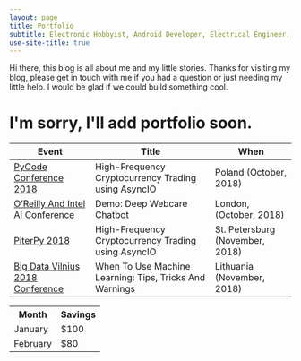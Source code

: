 ```yaml
---
layout: page
title: Portfolio
subtitle: Electronic Hobbyist, Android Developer, Electrical Engineer, Freelancer, and Sleeper
use-site-title: true
---
```


Hi there, this blog is all about me and my little stories. Thanks for visiting my blog, please get in touch with me if you had a question or just needing my little help. I would be glad if we could build something cool.

# I'm sorry, I'll add portfolio soon.

| Event  | Title  | When  |
|---|---|---|
| [PyCode Conference 2018](https://pycode-conference.org/)  | High-Frequency Cryptocurrency Trading using AsyncIO  |  Poland (October, 2018) |
| [O’Reilly And Intel AI Conference](https://conferences.oreilly.com/artificial-intelligence/ai-eu/schedule/2018-10-09) |  Demo: Deep Webcare Chatbot |  London, (October, 2018) |
| [PiterPy 2018](https://piterpy.com/materials/2452)  | High-Frequency Cryptocurrency Trading using AsyncIO  |  St. Petersburg (November, 2018) |
| [Big Data Vilnius 2018 Conference](http://www.bigdataconference.lt)  |  When To Use Machine Learning: Tips, Tricks And Warnings |  Lithuania (November, 2018) |

<table border="0">
  <tr>
    <th>Month</th>
    <th>Savings</th>
  </tr>
  <tr>
    <td>January</td>
    <td>$100</td>
  </tr>
  <tr>
    <td>February</td>
    <td>$80</td>
  </tr>
</table>
